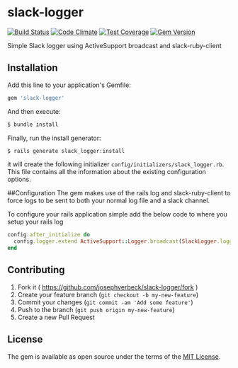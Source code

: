 # slack-logger
[![Build Status](https://travis-ci.org/josephverbeck/slack-logger.svg?branch=master)](https://travis-ci.org/josephverbeck/slack-logger)
[![Code Climate](https://codeclimate.com/github/josephverbeck/slack-logger/badges/gpa.svg)](https://codeclimate.com/github/josephverbeck/slack-logger)
[![Test Coverage](https://codeclimate.com/github/josephverbeck/slack-logger/badges/coverage.svg)](https://codeclimate.com/github/josephverbeck/slack-logger/coverage)
[![Gem Version](https://badge.fury.io/rb/slack-logger.svg)](https://badge.fury.io/rb/slack-logger)

Simple Slack logger using ActiveSupport broadcast and slack-ruby-client

## Installation
Add this line to your application's Gemfile:

```ruby
gem 'slack-logger'
```

And then execute:
```bash
$ bundle install
```

Finally, run the install generator:
```bash
$ rails generate slack_logger:install
```

it will create the following initializer `config/initializers/slack_logger.rb`. 
This file contains all the information about the existing configuration options.

##Configuration
The gem makes use of the rails log and slack-ruby-client to force logs to be sent to both your normal log
file and a slack channel.

To configure your rails application simple add the below code to where you setup your rails log

```ruby
config.after_initialize do
  config.logger.extend ActiveSupport::Logger.broadcast(SlackLogger.logger)
end
```


## Contributing
1. Fork it ( https://github.com/josephverbeck/slack-logger/fork )
2. Create your feature branch (`git checkout -b my-new-feature`)
3. Commit your changes (`git commit -am 'Add some feature'`)
4. Push to the branch (`git push origin my-new-feature`)
5. Create a new Pull Request

## License
The gem is available as open source under the terms of the [MIT License](http://opensource.org/licenses/MIT).

